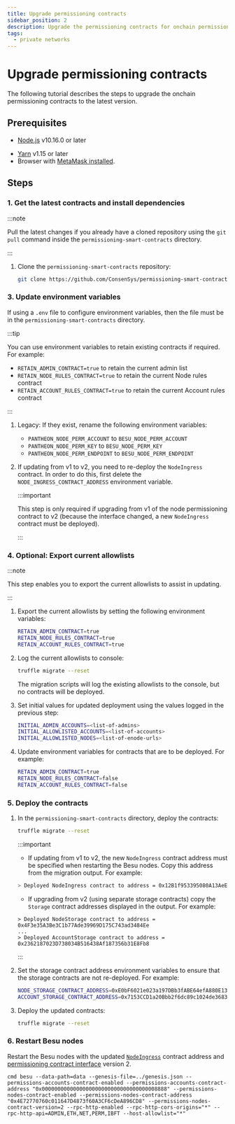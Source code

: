 ```yaml
---
title: Upgrade permissioning contracts
sidebar_position: 2
description: Upgrade the permissioning contracts for onchain permissioning
tags:
  - private networks
---
```


# Upgrade permissioning contracts

The following tutorial describes the steps to upgrade the onchain permissioning contracts to the latest version.

## Prerequisites

<!-- vale off -->

- [Node.js](https://nodejs.org/en/) v10.16.0 or later
<!-- vale on -->
- [Yarn](https://yarnpkg.com/en/) v1.15 or later
- Browser with [MetaMask installed](https://metamask.io/).

## Steps

### 1. Get the latest contracts and install dependencies

:::note

Pull the latest changes if you already have a cloned repository using the `git pull` command inside the `permissioning-smart-contracts` directory.

:::

1. Clone the `permissioning-smart-contracts` repository:

   ```bash
   git clone https://github.com/ConsenSys/permissioning-smart-contracts.git
   ```

### 3. Update environment variables

If using a `.env` file to configure environment variables, then the file must be in the `permissioning-smart-contracts` directory.

:::tip

You can use environment variables to retain existing contracts if required. For example:

- `RETAIN_ADMIN_CONTRACT=true` to retain the current admin list
- `RETAIN_NODE_RULES_CONTRACT=true` to retain the current Node rules contract
- `RETAIN_ACCOUNT_RULES_CONTRACT=true` to retain the current Account rules contract

:::

1.  Legacy: If they exist, rename the following environment variables:

    - `PANTHEON_NODE_PERM_ACCOUNT` to `BESU_NODE_PERM_ACCOUNT`
    - `PANTHEON_NODE_PERM_KEY` to `BESU_NODE_PERM_KEY`
    - `PANTHEON_NODE_PERM_ENDPOINT` to `BESU_NODE_PERM_ENDPOINT`

2.  If updating from v1 to v2, you need to re-deploy the `NodeIngress` contract. In order to do this, first delete the `NODE_INGRESS_CONTRACT_ADDRESS` environment variable.

    :::important

    This step is only required if upgrading from v1 of the node permissioning contract to v2 (because the interface changed, a new `NodeIngress` contract must be deployed).

    :::

### 4. Optional: Export current allowlists

:::note

This step enables you to export the current allowlists to assist in updating.

:::

1. Export the current allowlists by setting the following environment variables:

   ```bash
   RETAIN_ADMIN_CONTRACT=true
   RETAIN_NODE_RULES_CONTRACT=true
   RETAIN_ACCOUNT_RULES_CONTRACT=true
   ```

2. Log the current allowlists to console:

   ```bash
   truffle migrate --reset
   ```

   The migration scripts will log the existing allowlists to the console, but no contracts will be deployed.

3. Set initial values for updated deployment using the values logged in the previous step:

   ```bash
   INITIAL_ADMIN_ACCOUNTS=<list-of-admins>
   INITIAL_ALLOWLISTED_ACCOUNTS=<list-of-accounts>
   INITIAL_ALLOWLISTED_NODES=<list-of-enode-urls>
   ```

4. Update environment variables for contracts that are to be deployed. For example:

   ```bash
   RETAIN_ADMIN_CONTRACT=true
   RETAIN_NODE_RULES_CONTRACT=false
   RETAIN_ACCOUNT_RULES_CONTRACT=false
   ```

### 5. Deploy the contracts

1.  In the `permissioning-smart-contracts` directory, deploy the contracts:

    ```bash
    truffle migrate --reset
    ```

    :::important

    - If updating from v1 to v2, the new `NodeIngress` contract address must be specified when restarting the Besu nodes. Copy this address from the migration output. For example:

    ```bash
    > Deployed NodeIngress contract to address = 0x12B1f953395080A13AeED0dC4d0bb14e787A91cF
    ```

    - If upgrading from v2 (using separate storage contracts) copy the `Storage` contract addresses displayed in the output. For example:

    ```
    > Deployed NodeStorage contract to address = 0x4F3e35A3Be3C1b77Ade39969D175C743ad3484Ee
    ...
    > Deployed AccountStorage contract to address = 0x2362187023D738034B516438Af187356b31E8Fb8
    ```

    :::

1.  Set the storage contract address environment variables to ensure that the storage contracts are not re-deployed. For example:

    ```bash
    NODE_STORAGE_CONTRACT_ADDRESS=0xE0bF6021e023a197DBb3fABE64efA880E13D3f4b
    ACCOUNT_STORAGE_CONTRACT_ADDRESS=0x7153CCD1a20Bbb2f6dc89c1024de368326EC6b4F
    ```

1.  Deploy the updated contracts:

    ```bash
    truffle migrate --reset
    ```

### 6. Restart Besu nodes

Restart the Besu nodes with the updated [`NodeIngress`](#5-deploy-the-contracts) contract address and [permissioning contract interface](../../how-to/use-permissioning/onchain.md#specify-the-permissioning-contract-interface-version) version 2.

```besu
cmd besu --data-path=data --genesis-file=../genesis.json --permissions-accounts-contract-enabled --permissions-accounts-contract-address "0x0000000000000000000000000000000000008888" --permissions-nodes-contract-enabled --permissions-nodes-contract-address "0x4E72770760c011647D4873f60A3CF6cDeA896CD8" --permissions-nodes-contract-version=2 --rpc-http-enabled --rpc-http-cors-origins="*" --rpc-http-api=ADMIN,ETH,NET,PERM,IBFT --host-allowlist="*"
```

<!--link-->

[nodes to the allowlist]: ../../how-to/use-permissioning/onchain.md#update-nodes-allowlist

